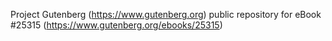 Project Gutenberg (https://www.gutenberg.org) public repository for eBook #25315 (https://www.gutenberg.org/ebooks/25315)
